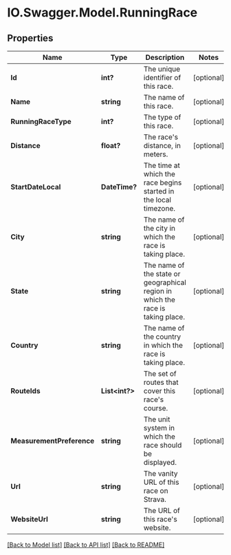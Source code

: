 # IO.Swagger.Model.RunningRace
## Properties

Name | Type | Description | Notes
------------ | ------------- | ------------- | -------------
**Id** | **int?** | The unique identifier of this race. | [optional] 
**Name** | **string** | The name of this race. | [optional] 
**RunningRaceType** | **int?** | The type of this race. | [optional] 
**Distance** | **float?** | The race&#39;s distance, in meters. | [optional] 
**StartDateLocal** | **DateTime?** | The time at which the race begins started in the local timezone. | [optional] 
**City** | **string** | The name of the city in which the race is taking place. | [optional] 
**State** | **string** | The name of the state or geographical region in which the race is taking place. | [optional] 
**Country** | **string** | The name of the country in which the race is taking place. | [optional] 
**RouteIds** | **List&lt;int?&gt;** | The set of routes that cover this race&#39;s course. | [optional] 
**MeasurementPreference** | **string** | The unit system in which the race should be displayed. | [optional] 
**Url** | **string** | The vanity URL of this race on Strava. | [optional] 
**WebsiteUrl** | **string** | The URL of this race&#39;s website. | [optional] 

[[Back to Model list]](../README.md#documentation-for-models) [[Back to API list]](../README.md#documentation-for-api-endpoints) [[Back to README]](../README.md)

